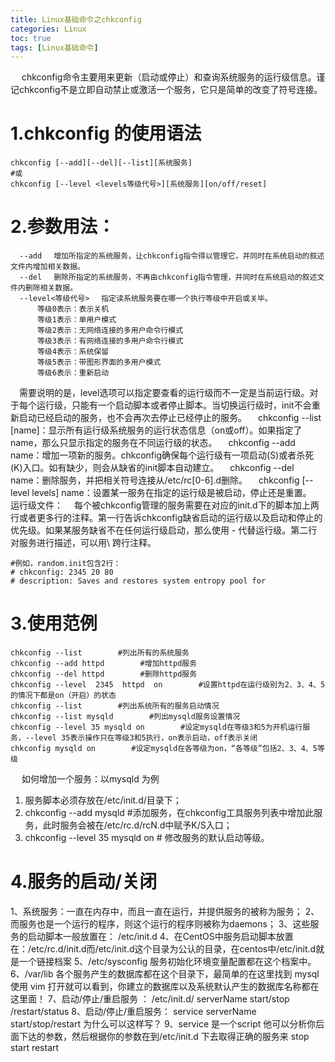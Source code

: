 ```yaml
---
title: Linux基础命令之chkconfig
categories: Linux   
toc: true  
tags: [Linux基础命令]
---
```


&emsp; chkconfig命令主要用来更新（启动或停止）和查询系统服务的运行级信息。谨记chkconfig不是立即自动禁止或激活一个服务，它只是简单的改变了符号连接。

# 1.chkconfig 的使用语法
``` shell
chkconfig [--add][--del][--list][系统服务] 
#或 
chkconfig [--level <levels等级代号>][系统服务][on/off/reset]
```

 
# 2.参数用法：
```
  --add 　增加所指定的系统服务，让chkconfig指令得以管理它，并同时在系统启动的叙述文件内增加相关数据。
  --del 　删除所指定的系统服务，不再由chkconfig指令管理，并同时在系统启动的叙述文件内删除相关数据。
  --level<等级代号> 　指定读系统服务要在哪一个执行等级中开启或关毕。
      等级0表示：表示关机
      等级1表示：单用户模式
      等级2表示：无网络连接的多用户命令行模式
      等级3表示：有网络连接的多用户命令行模式
      等级4表示：系统保留
      等级5表示：带图形界面的多用户模式
      等级6表示：重新启动
```
&emsp;需要说明的是，level选项可以指定要查看的运行级而不一定是当前运行级。对于每个运行级，只能有一个启动脚本或者停止脚本。当切换运行级时，init不会重新启动已经启动的服务，也不会再次去停止已经停止的服务。
&emsp;chkconfig --list [name]：显示所有运行级系统服务的运行状态信息（on或off）。如果指定了name，那么只显示指定的服务在不同运行级的状态。
&emsp;chkconfig --add name：增加一项新的服务。chkconfig确保每个运行级有一项启动(S)或者杀死(K)入口。如有缺少，则会从缺省的init脚本自动建立。
&emsp;chkconfig --del name：删除服务，并把相关符号连接从/etc/rc[0-6].d删除。
&emsp;chkconfig [--level levels] name：设置某一服务在指定的运行级是被启动，停止还是重置。
&emsp;运行级文件：
&emsp;每个被chkconfig管理的服务需要在对应的init.d下的脚本加上两行或者更多行的注释。第一行告诉chkconfig缺省启动的运行级以及启动和停止的优先级。如果某服务缺省不在任何运行级启动，那么使用 - 代替运行级。第二行对服务进行描述，可以用\ 跨行注释。

``` shell
#例如，random.init包含2行：
# chkconfig: 2345 20 80
# description: Saves and restores system entropy pool for 
```

# 3.使用范例
``` shell
chkconfig --list        #列出所有的系统服务
chkconfig --add httpd        #增加httpd服务
chkconfig --del httpd        #删除httpd服务
chkconfig --level  2345  httpd  on        #设置httpd在运行级别为2、3、4、5的情况下都是on（开启）的状态
chkconfig --list        #列出系统所有的服务启动情况
chkconfig --list mysqld        #列出mysqld服务设置情况
chkconfig --level 35 mysqld on        #设定mysqld在等级3和5为开机运行服务，--level 35表示操作只在等级3和5执行，on表示启动，off表示关闭
chkconfig mysqld on        #设定mysqld在各等级为on，“各等级”包括2、3、4、5等级

```

&emsp; 如何增加一个服务：以mysqld 为例

1. 服务脚本必须存放在/etc/init.d/目录下；
2. chkconfig --add mysqld  #添加服务，在chkconfig工具服务列表中增加此服务，此时服务会被在/etc/rc.d/rcN.d中赋予K/S入口；
3. chkconfig --level 35 mysqld on  #  修改服务的默认启动等级。


# 4.服务的启动/关闭
 
1、系统服务：一直在内存中，而且一直在运行，并提供服务的被称为服务；
2、而服务也是一个运行的程序，则这个运行的程序则被称为daemons；
3、这些服务的启动脚本一般放置在： /etc/init.d
4、在CentOS中服务启动脚本放置在：/etc/rc.d/init.d而/etc/init.d这个目录为公认的目录，在centos中/etc/init.d就是一个链接档案
5、/etc/sysconfig  服务初始化环境变量配置都在这个档案中。
6、/var/lib  各个服务产生的数据库都在这个目录下，最简单的在这里找到 mysql 使用 vim 打开就可以看到，你建立的数据库以及系统默认产生的数据库名称都在这里面！
7、启动/停止/重启服务 ：  /etc/init.d/ serverName  start/stop /restart/status
8、启动/停止/重启服务：  service  serverName  start/stop/restart  为什么可以这样写？
9、service 是一个script  他可以分析你后面下达的参数，然后根据你的参数在到/etc/init.d 下去取得正确的服务来 stop  start  restart





